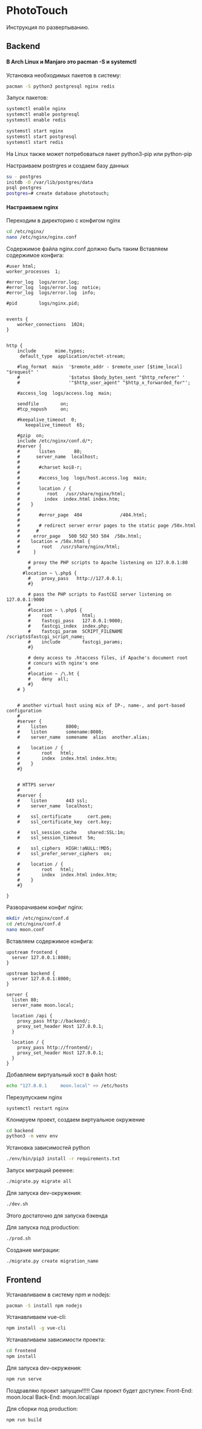# PhotoTouch

Инструкция по развертыванию.
## Backend

#### В Arch Linux и Manjaro это pacman -S и systemctl

Установка необходимых пакетов в систему:

```bash
pacman -S python3 postgresql nginx redis
```

Запуск пакетов:

```bash
systemctl enable nginx
systemctl enable postgresql
systemstl enable redis

systemstl start nginx
systemstl start postgresql
systemstl start redis
```

На Linux также может потребоваться пакет python3-pip или python-pip

Настраиваем postrgres и создаем базу данных

```bash
su - postgres
initdb -D /var/lib/postgres/data
psql postgres
postgres=# create database phototouch;
``` 

#### Настраиваем nginx 

Переходим в директорию с конфигом nginx 
```bash
cd /etc/nginx/
nano /etc/nginx/nginx.conf
```
Содержимое файла nginx.conf должно быть таким
Вставляем содержимое конфига:
```nginx
#user html;
worker_processes  1;

#error_log  logs/error.log;
#error_log  logs/error.log  notice;
#error_log  logs/error.log  info;

#pid        logs/nginx.pid;


events {
    worker_connections  1024;
}


http {
    include       mime.types;
     default_type  application/octet-stream;

    #log_format  main  '$remote_addr - $remote_user [$time_local] "$request" '
    #                  '$status $body_bytes_sent "$http_referer" '
    #                  '"$http_user_agent" "$http_x_forwarded_for"';

    #access_log  logs/access.log  main;

    sendfile        on;
    #tcp_nopush     on;

    #keepalive_timeout  0;
       keepalive_timeout  65;

    #gzip  on;
    include /etc/nginx/conf.d/*;
    #server {
    #       listen       80;
    #      server_name  localhost;
    #
    #       #charset koi8-r;
    #
    #       #access_log  logs/host.access.log  main;
    #
    #       location / {
    #          root   /usr/share/nginx/html;
    #         index  index.html index.htm;
    #    }
    #
    #       #error_page  404              /404.html; 
    #
    #       # redirect server error pages to the static page /50x.html
    #      #
    #     error_page   500 502 503 504  /50x.html;
    #    location = /50x.html {
    #        root   /usr/share/nginx/html;
    #     }

        # proxy the PHP scripts to Apache listening on 127.0.0.1:80
        #
      #location ~ \.php$ {
        #    proxy_pass   http://127.0.0.1;
        #}

        # pass the PHP scripts to FastCGI server listening on 127.0.0.1:9000
        #
        #location ~ \.php$ {
        #    root           html;
        #    fastcgi_pass   127.0.0.1:9000;
        #    fastcgi_index  index.php;
        #    fastcgi_param  SCRIPT_FILENAME  /scripts$fastcgi_script_name;
        #    include        fastcgi_params;
        #}

        # deny access to .htaccess files, if Apache's document root
        # concurs with nginx's one
        #
        #location ~ /\.ht {
        #    deny  all;
        #}
    # }


    # another virtual host using mix of IP-, name-, and port-based configuration
    #
    #server {
    #    listen       8000;
    #    listen       somename:8080;
    #    server_name  somename  alias  another.alias;

    #    location / {
    #        root   html;
    #        index  index.html index.htm;
    #    }
    #}


    # HTTPS server
    #
    #server {
    #    listen       443 ssl;
    #    server_name  localhost;

    #    ssl_certificate      cert.pem;
    #    ssl_certificate_key  cert.key;

    #    ssl_session_cache    shared:SSL:1m;
    #    ssl_session_timeout  5m;

    #    ssl_ciphers  HIGH:!aNULL:!MD5;
    #    ssl_prefer_server_ciphers  on;

    #    location / {
    #        root   html;
    #        index  index.html index.htm;
    #    }
    #}

}
```

Разворачиваем конфиг nginx:

```bash
mkdir /etc/nginx/conf.d
cd /etc/nginx/conf.d
nano moon.conf
```

Вставляем содержимое конфига:

```nginx
upstream frontend {
  server 127.0.0.1:8080;
}

upstream backend {
  server 127.0.0.1:8000;
}

server {
  listen 80;
  server_name moon.local;

  location /api {
    proxy_pass http://backend/;
    proxy_set_header Host 127.0.0.1;
  }

  location / {
    proxy_pass http://frontend/;
    proxy_set_header Host 127.0.0.1;
  }
}
```

Добавляем виртуальный хост в файл host:

```bash
echo "127.0.0.1     moon.local" >> /etc/hosts
```

Перезупускаем nginx

```
systemctl restart nginx
```

Клонируем проект, создаем виртуальное окружение

```bash
cd backend
python3 -m venv env
```

Установка зависимостей python

```bash
./env/bin/pip3 install -r requirements.txt
```

Запуск миграций peewee:

```bash
./migrate.py migrate all
```

Для запуска dev-окружения:
```bash
./dev.sh
```
Этого достаточно для запуска бэкенда

Для запуска под production:
```bash
./prod.sh
```

Создание миграции:
```bash
./migrate.py create migration_name
```

## Frontend

Устанавливаем в систему npm и nodejs:

```bash
pacman -S install npm nodejs
```

Устанавливаем vue-cli:

```bash
npm install -g vue-cli
```

Устанавливаем зависимости проекта:

```bash
cd frontend
npm install
```

Для запуска dev-окружения:

```bash
npm run serve
```

Поздравляю проект запущен!!!!!
Сам проект будет доступен:
Front-End: moon.local
Back-End: moon.local/api


Для сборки под production:

```bash
npm run build
```
